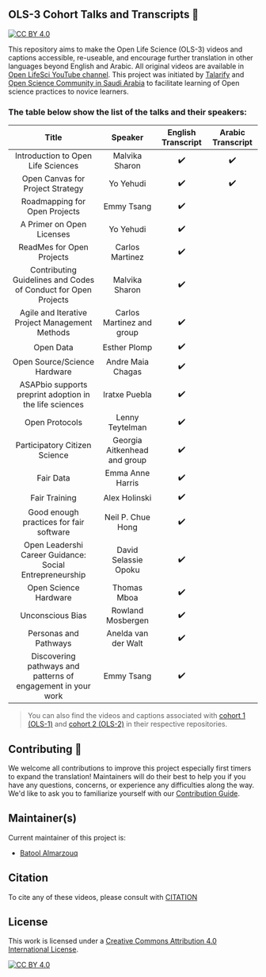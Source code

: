 ## OLS-3 Cohort Talks and Transcripts 💬 

[![CC BY 4.0][cc-by-shield]][cc-by]

This repository aims to make the Open Life Science (OLS-3) videos and captions accessible, re-useable, and encourage further translation in other languages beyond English and Arabic. All original videos are available in [Open LifeSci YouTube channel](https://www.youtube.com/channel/UCs12-ZgnDJOWIWN3Vo1XHXA). This project was initiated by [Talarify](https://twitter.com/talarify?lang=en) and [Open Science Community in Saudi Arabia](https://twitter.com/OpenSciSaudi) to facilitate learning of Open science practices to novice learners.

### The table below show the list of the talks and their speakers:

|                              Title                             	|            Speaker           	| English Transcript 	|  Arabic Transcript 	|
|:--------------------------------------------------------------:	|:----------------------------:	|:------------------:	|:------------------:	|
|               Introduction to Open Life Sciences               	|        Malvika Sharon        	| :heavy_check_mark: 	| :heavy_check_mark: 	|
|                Open Canvas for Project Strategy                	|           Yo Yehudi          	| :heavy_check_mark: 	| :heavy_check_mark: 	|
|                  Roadmapping for Open Projects                 	|          Emmy Tsang          	| :heavy_check_mark: 	|                    	|
|                    A Primer on Open Licenses                   	|           Yo Yehudi          	| :heavy_check_mark: 	|                    	|
|                    ReadMes for Open Projects                   	|        Carlos Martinez       	| :heavy_check_mark: 	|                    	|
| Contributing Guidelines and Codes of Conduct for Open Projects 	|        Malvika Sharon        	| :heavy_check_mark: 	|                    	|
|         Agile and Iterative Project Management Methods         	|   Carlos Martinez and group  	| :heavy_check_mark: 	|                    	|
|                            Open Data                           	|         Esther Plomp         	| :heavy_check_mark: 	|                    	|
|                  Open Source/Science Hardware                  	|       Andre Maia Chagas      	| :heavy_check_mark: 	|                    	|
|     ASAPbio supports preprint adoption in the life sciences    	|         Iratxe Puebla        	| :heavy_check_mark: 	|                    	|
|                         Open Protocols                         	|        Lenny Teytelman       	| :heavy_check_mark: 	|                    	|
|                  Participatory Citizen Science                 	| Georgia Aitkenhead and group 	| :heavy_check_mark: 	|                    	|
|                            Fair Data                           	|       Emma Anne Harris       	| :heavy_check_mark: 	|                    	|
|                          Fair Training                         	|         Alex Holinski        	| :heavy_check_mark: 	|                    	|
|             Good enough practices for fair software            	|       Neil P. Chue Hong      	| :heavy_check_mark: 	|                    	|
|     Open Leadershi Career Guidance: Social Entrepreneurship    	|     David Selassie Opoku     	| :heavy_check_mark: 	|                    	|
|                      Open Science Hardware                     	|          Thomas Mboa         	| :heavy_check_mark: 	|                    	|
|                        Unconscious Bias                        	|       Rowland Mosbergen      	| :heavy_check_mark: 	|                    	|
|                      Personas and Pathways                     	|      Anelda van der Walt     	| :heavy_check_mark: 	|                    	|
|  Discovering pathways and patterns of engagement in your work  	|          Emmy Tsang          	| :heavy_check_mark: 	|                    	|

> You can also find the videos and captions associated with [cohort 1 (OLS-1)](https://github.com/open-life-science/ols1-cohort-talks-and-transcripts) and [cohort 2 (OLS-2)](https://github.com/open-life-science/ols2-cohort-talks-and-transcripts) in their respective repositories.


## Contributing :gift_heart:

We welcome all contributions to improve this project especially first timers to expand the translation! Maintainers will do their best to help you if you have any
questions, concerns, or experience any difficulties along the way. We'd like to ask you to familiarize yourself with our [Contribution Guide](CONTRIBUTING.md).

## Maintainer(s)

Current maintainer of this project is:

* [Batool Almarzouq](https://github.com/BatoolMM)

## Citation

To cite any of these videos, please consult with [CITATION](CITATION)

## License

This work is licensed under a
[Creative Commons Attribution 4.0 International License][cc-by].

[![CC BY 4.0][cc-by-image]][cc-by]

[cc-by]: http://creativecommons.org/licenses/by/4.0/
[cc-by-image]: https://i.creativecommons.org/l/by/4.0/88x31.png
[cc-by-shield]: https://img.shields.io/badge/License-CC%20BY%204.0-lightgrey.svg
